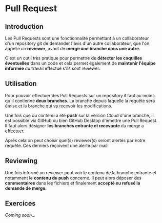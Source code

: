 # Pull Request

## Introduction

Les Pull Requests sont une fonctionnalité permettant à un collaborateur d'un repository git de demander l'avis d'un autre collaborateur, que l'on appelle un **reviewer**, avant de **merge une branche dans une autre**.

C'est un outil très pratique pour permettre de **détecter les coquilles éventuelles** dans un code et cela permet également de **maintenir l'équipe informée** du travail effectué s'ils sont reviewer.

## Utilisation

Pour pouvoir effectuer des Pull Requests sur un repository il faut au moins qu'il contienne **deux branches**. La branche depuis laquelle la requête sera émise et la branche qui va recevoir les modifications.

Une fois que du contenu a été **push** sur la version Cloud d'une branche, il est possible via GitHub ou bien GitHub Desktop d'émettre une Pull Request. Il faut alors désigner **les branches entrante et recevante** du merge a effectuer.

Après cela on peut choisir quel(s) reviewer(s) seront alertés par notre requête. Ces derniers reçoivent une alerte par mail.

## Reviewing

Une fois informé un reviewer peut voir le contenu de la branche entrante et notamment le **contenu du push** concerné. Il peut alors déposer des **commentaires** dans les fichiers et finalement **accepté ou refusé la demande de merge**.

## Exercices

*Coming soon...*
